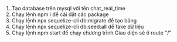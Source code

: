 1. Tạo database trên mysql với tên chat_real_time
2. Chạy lệnh npm i để cài đặt các package
3. Chạy lệnh npx sequelize-cli db:migrate để tạo bảng
4. Chạy lệnh npx sequelize-cli db:seed:all để fake dữ liệu
5. Chạy lệnh npm start để chạy chương trình
   Giao diện sẽ ở route "/"
